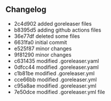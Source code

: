 ## Changelog
* 2c4d902 added goreleaser files
* b8395d5 adding github actions files
* 36e77df deleted some files
* 6631fa0 initial commit
* e525f87 minor changes
* 9f81290 minor changes
* c631435 modified .goreleaser.yaml
* 0dfcc44 modified .goreleaser.yaml
* c1b81be modified .goreleaser.yml
* cce66bb modified .goreleaser.yml
* c95a8ae modified .goreleaser.yml
* 7e50dce modified .goreleaser.yml file
